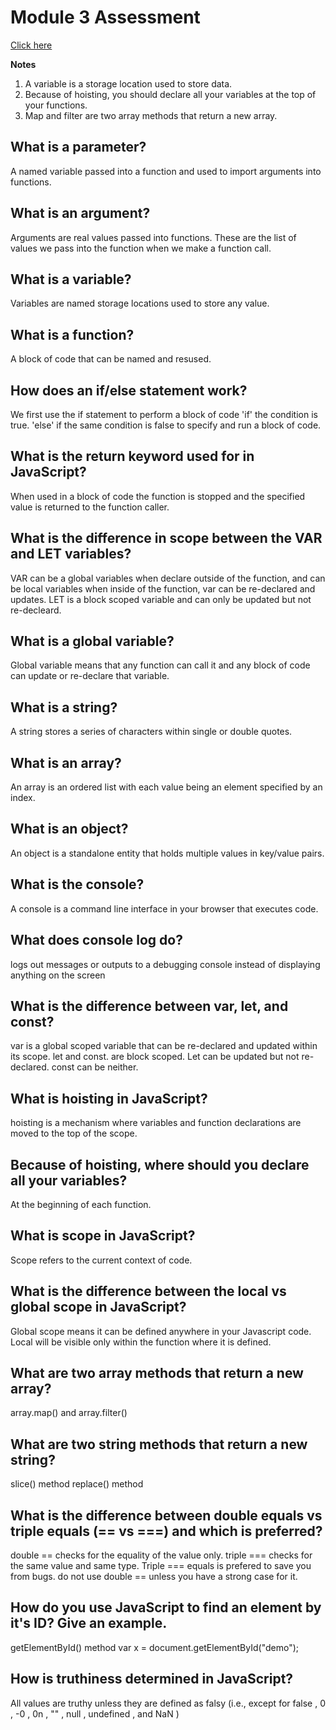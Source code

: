 # Module 3 Assessment
[Click here](https://roots-technology.mykajabi.com/assessments/2147491653/assessment_results/2148843387?result_token=BAhbB2wrB3u%2FFIBVOiBBY3RpdmVTdXBwb3J0OjpUaW1lV2l0aFpvbmVbCEl1OglUaW1lDXFXHsAK3OFgCToJem9uZUkiCFVUQwY6BkVGOg1uYW5vX251bWkCrAI6DW5hbm9fZGVuaQY6DXN1Ym1pY3JvIgdoQEkiCFVUQwY7CFRACw%3D%3D--9cc840f8c41172b532ec4b2763d476cc243d61fd)

**Notes**
1. A variable is a storage location used to store data.
2. Because of hoisting, you should declare all your variables at the top of your functions.
3. Map and filter are two array methods that return a new array.



## What is a parameter?
A named variable passed into a function and used to import arguments into functions.

## What is an argument?
Arguments are real values passed into functions. These are the list of values we pass into the function when we make a function call.

## What is a variable?
Variables are named storage locations used to store any value.

## What is a function?
A block of code that can be named and resused.

## How does an if/else statement work?
We first use the if statement to perform a block of code 'if' the condition is true. 'else' if the same condition is false to specify and run a block of code.

## What is the return keyword used for in JavaScript?
When used in a block of code the function is stopped and the specified value is returned to the function caller.

## What is the difference in scope between the VAR and LET variables?
VAR can be a global variables when declare outside of the function, and can be local variables when inside of the function, var can be re-declared and updates. LET is a block scoped variable and can only be updated but not re-decleard.

## What is a global variable?
Global variable means that any function can call it and any block of code can update or re-declare that variable.

## What is a string?
A string stores a series of characters within single or double quotes.

## What is an array?
An array is an ordered list with each value being an element specified by an index.

## What is an object?
An object is a standalone entity that holds multiple values in key/value pairs.

## What is the console?
A console is a command line interface in your browser that executes code.

## What does console log do?
logs out messages or outputs to a debugging console instead of displaying anything on the screen

## What is the difference between var, let, and const?
var is a global scoped variable that can be re-declared and updated within its scope. let and const. are block scoped. Let can be updated but not re-declared. const can be neither.

## What is hoisting in JavaScript?
hoisting is a mechanism where variables and function declarations are moved to the top of the scope.

## Because of hoisting, where should you declare all your variables?
At the beginning of each function.

## What is scope in JavaScript?
Scope refers to the current context of code.

## What is the difference between the local vs global scope in JavaScript?
Global scope means it can be defined anywhere in your Javascript code. Local will be visible only within the function where it is defined.

## What are two array methods that return a new array?
array.map() and array.filter()

## What are two string methods that return a new string?
slice() method replace() method

## What is the difference between double equals vs triple equals (== vs ===) and which is preferred?
double == checks for the equality of the value only. triple === checks for the same value and same type. Triple === equals is prefered to save you from bugs. do not use double == unless you have a strong case for it.

## How do you use JavaScript to find an element by it's ID? Give an example.
getElementById() method var x = document.getElementById("demo");

## How is truthiness determined in JavaScript?
All values are truthy unless they are defined as falsy (i.e., except for false , 0 , -0 , 0n , "" , null , undefined , and NaN )